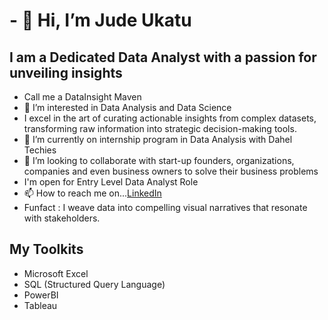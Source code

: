 # - 👋 Hi, I’m Jude Ukatu #
 ## I am a Dedicated Data Analyst with a passion for unveiling insights ##
 - Call me a DataInsight Maven
- 👀 I’m interested in Data Analysis and Data Science
- I excel in the art of curating actionable insights from complex datasets, transforming raw information into strategic decision-making tools.
- 🌱 I’m currently on internship program in Data Analysis with Dahel Techies
- 💞️ I’m looking to collaborate with start-up founders, organizations, companies and even business owners to solve their business problems
- I'm open for Entry Level Data Analyst Role
- 📫 How to reach me on...[LinkedIn](https://www.linkedin.com/in/jude-ukatu-39a7871aa/)
-  Funfact : I weave data into compelling visual narratives that resonate with stakeholders.

## My Toolkits ##
- Microsoft Excel
- SQL (Structured Query Language)
- PowerBI
- Tableau

<!---
Jubeklinkz/Jubeklinkz is a ✨ special ✨ repository because its `README.md` (this file) appears on your GitHub profile.
You can click the Preview link to take a look at your changes.
--->
